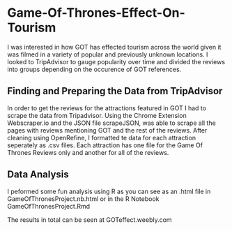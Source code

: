 # Game-Of-Thrones-Effect-On-Tourism
I was interested in how GOT has effected tourism across the world given it was filmed in a variety of popular and previously unknown locations. I looked to TripAdvisor to gauge popularity over time and divided the reviews into groups depending on the occurence of GOT references.
## Finding and Preparing the Data from TripAdvisor
In order to get the reviews for the attractions featured in GOT I had to scrape the data from Tripadvisor. Using the Chrome Extension Webscraper.io and the JSON file scrapeJSON, was able to scrape all the pages with reviews mentioning GOT and the rest of the reviews. After cleaning using OpenRefine, I formatted te data for each attraction seperately as .csv files. Each attraction has one file for the Game Of Thrones Reviews only and another for all of the reviews. 
## Data Analysis
I peformed some fun analysis using R as you can see as an .html file in GameOfThronesProject.nb.html or in the R Notebook GameOfThronesProject.Rmd 

The results in total can be seen at GOTeffect.weebly.com
